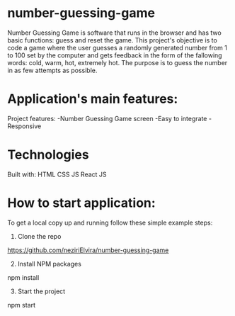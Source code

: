 # number-guessing-game
Number Guessing Game is software that runs in the browser and has two basic functions: guess and reset the game. This project's objective is to code a game where the user guesses a randomly generated number from 1 to 100 set by the computer and gets feedback in the form of the fallowing words: cold, warm, hot, extremely hot. The purpose is to guess the number in as few attempts as possible.

# Application's main features:

Project features:
    -Number Guessing Game screen
    -Easy to integrate
    -Responsive

# Technologies

Built with:
HTML
CSS
JS
React JS

# How to start application:

To get a local copy up and running follow these simple example steps:

1. Clone the repo

https://github.com/neziriElvira/number-guessing-game

2. Install NPM packages

npm install

3. Start the project

npm start